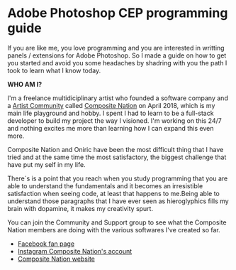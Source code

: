 # Adobe Photoshop CEP programming guide
If you are like me, you love programming and you are interested in writting panels / extensions for Adobe Photoshop. So I made a guide on how to get you started and avoid you some headaches by shadring with you the path I took to learn what I know today.

**WHO AM I?**

I'm a freelance multidiciplinary artist who founded a software company and a [Artist Community](http://facebook.com/groups/compositenation) called [Composite Nation](http://compositenation.com) on April 2018, which is my main life playground and hobby. I spent I had to learn to be a full-stack developer to build my project the way I visioned. I'm working on this 24/7 and nothing excites me more than learning how I can expand this even more.

Composite Nation and Oniric have been the most difficult thing that I have tried and at the same time the most satisfactory, the biggest challenge that have put my self in my life.

There´s is a point that you reach when you study programming that you are able to understand the fundamentals and it becomes an irresistible satisfaction when seeing code, at least that happens to me.Being able to understand those paragraphs that I have ever seen as hieroglyphics fills my brain with dopamine, it makes my creativity spurt.

You can join the Community and Support group to see what the Composite Nation members are doing with the various softwares I've created so far. 
* [Facebook fan page](http://facebook.com/compositenationofficial)
* [Instagram Composite Nation's account](http://instagram.com/compositenation)
* [Composite Nation website](http://compositenation.com)



